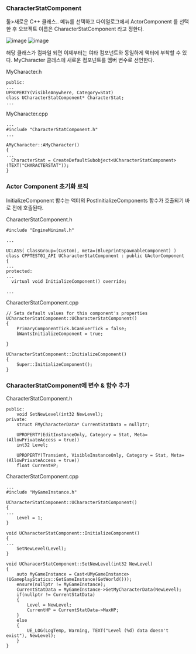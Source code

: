 ### CharacterStatComponent

툴>새로운 C++ 클래스.. 메뉴를 선택하고 다이얼로그에서 ActorComponent 를 선택한 후 오브젝트 이름은 CharacterStatComponent 라고 정한다.

![image](https://user-images.githubusercontent.com/29656900/186672608-1475078c-90ae-452d-8944-11469d6f8900.png)
![image](https://user-images.githubusercontent.com/29656900/186673296-93ba47b4-04e6-4577-aa29-b2ebfd615f35.png)


해당 클래스가 컴파일 되면 이제부터는 여타 컴포넌트와 동일하게 액터에 부착할 수 있다. MyCharacter 클래스에 새로운 컴포넌트를 멤버 변수로 선언한다.

MyCharacter.h
```
public:
...
UPROPERTY(VisibleAnywhere, Category=Stat)
class UCharacterStatComponent* CharacterStat;
...
```
MyCharacter.cpp
```
...
#include "CharacterStatComponent.h"
...

AMyCharacter::AMyCharacter()
{
...
  CharacterStat = CreateDefaultSubobject<UCharacterStatComponent>(TEXT("CHARACTERSTAT"));
}
```
### Actor Component 초기화 로직

InitializeComponent 함수는 액터의 PostInitializeComponents 함수가 호출되기 바로 전에 호출된다.

CharacterStatComponent.h
```
#include "EngineMinimal.h"

...

UCLASS( ClassGroup=(Custom), meta=(BlueprintSpawnableComponent) )
class CPPTEST01_API UCharacterStatComponent : public UActorComponent
{
...
protected:
...
  virtual void InitializeComponent() override;
  
...

```

CharacterStatComponent.cpp
```
// Sets default values for this component's properties
UCharacterStatComponent::UCharacterStatComponent()
{	
	PrimaryComponentTick.bCanEverTick = false;
  	bWantsInitializeComponent = true;

}

UCharacterStatComponent::InitializeComponent()
{
  	Super::InitializeComponent();
}

```

### CharacterStatComponent에 변수 & 함수 추가 

CharacterStatComponent.h
```
public:
	void SetNewLevel(int32 NewLevel);
private:
	struct FMyCharacterData* CurrentStatData = nullptr;
	
	UPROPERTY(EditInstanceOnly, Category = Stat, Meta=(AllowPrivateAccess = true))
	int32 Level;
	
	UPROPERTY(Transient, VisibleInstanceOnly, Category = Stat, Meta=(AllowPrivateAccess = true))
	float CurrentHP;
```
CharacterStatComponent.cpp
```
...
#include "MyGameInstance.h"

UCharacterStatComponent::UCharacterStatComponent()
{
...
	Level = 1;
}

void UCharacterStatComponent::InitializeComponent()
{
...
	SetNewLevel(Level);
}

void UCharacerStatComponent::SetNewLevel(int32 NewLevel)
{
	auto MyGameInstance = Cast<UMyGameInstance>(UGameplayStatics::GetGameInstance(GetWorld()));
	ensure(nullptr != MyGameInstance);
	CurrentStatData = MyGameInstance->GetMyCharacterData(NewLevel);
	if(nullptr != CurrentStatData)
	{
		Level = NewLevel;
		CurrentHP = CurrentStatData->MaxHP;
	}
	else
	{
		UE_LOG(LogTemp, Warning, TEXT("Level (%d) data doesn't exist"), NewLevel);
	}
}

```

